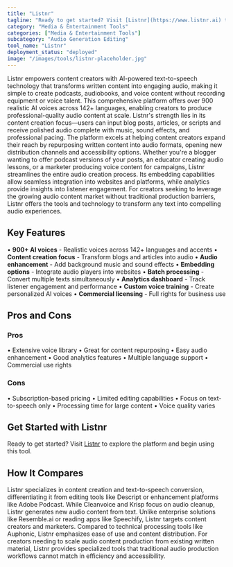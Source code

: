 ```yaml
---
title: "Listnr"
tagline: "Ready to get started? Visit [Listnr](https://www.listnr.ai) to explore the platform and begin using this tool...."
category: "Media & Entertainment Tools"
categories: ["Media & Entertainment Tools"]
subcategory: "Audio Generation Editing"
tool_name: "Listnr"
deployment_status: "deployed"
image: "/images/tools/listnr-placeholder.jpg"
---
```

Listnr empowers content creators with AI-powered text-to-speech technology that transforms written content into engaging audio, making it simple to create podcasts, audiobooks, and voice content without recording equipment or voice talent. This comprehensive platform offers over 900 realistic AI voices across 142+ languages, enabling creators to produce professional-quality audio content at scale. Listnr's strength lies in its content creation focus—users can input blog posts, articles, or scripts and receive polished audio complete with music, sound effects, and professional pacing. The platform excels at helping content creators expand their reach by repurposing written content into audio formats, opening new distribution channels and accessibility options. Whether you're a blogger wanting to offer podcast versions of your posts, an educator creating audio lessons, or a marketer producing voice content for campaigns, Listnr streamlines the entire audio creation process. Its embedding capabilities allow seamless integration into websites and platforms, while analytics provide insights into listener engagement. For creators seeking to leverage the growing audio content market without traditional production barriers, Listnr offers the tools and technology to transform any text into compelling audio experiences.

## Key Features

• **900+ AI voices** - Realistic voices across 142+ languages and accents
• **Content creation focus** - Transform blogs and articles into audio
• **Audio enhancement** - Add background music and sound effects
• **Embedding options** - Integrate audio players into websites
• **Batch processing** - Convert multiple texts simultaneously
• **Analytics dashboard** - Track listener engagement and performance
• **Custom voice training** - Create personalized AI voices
• **Commercial licensing** - Full rights for business use

## Pros and Cons

### Pros
• Extensive voice library
• Great for content repurposing
• Easy audio enhancement
• Good analytics features
• Multiple language support
• Commercial use rights

### Cons
• Subscription-based pricing
• Limited editing capabilities
• Focus on text-to-speech only
• Processing time for large content
• Voice quality varies

## Get Started with Listnr

Ready to get started? Visit [Listnr](https://www.listnr.ai) to explore the platform and begin using this tool.

## How It Compares

Listnr specializes in content creation and text-to-speech conversion, differentiating it from editing tools like Descript or enhancement platforms like Adobe Podcast. While Cleanvoice and Krisp focus on audio cleanup, Listnr generates new audio content from text. Unlike enterprise solutions like Resemble.ai or reading apps like Speechify, Listnr targets content creators and marketers. Compared to technical processing tools like Auphonic, Listnr emphasizes ease of use and content distribution. For creators needing to scale audio content production from existing written material, Listnr provides specialized tools that traditional audio production workflows cannot match in efficiency and accessibility.